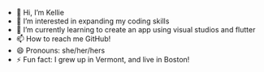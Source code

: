 - 👋 Hi, I’m Kellie
- 👀 I’m interested in expanding my coding skills
- 🌱 I’m currently learning to create an app using visual studios and flutter
- 📫 How to reach me GitHub!
- 😄 Pronouns: she/her/hers
- ⚡ Fun fact: I grew up in Vermont, and live in Boston!

<!---
klw8828/klw8828 is a ✨ special ✨ repository because its `README.md` (this file) appears on your GitHub profile.
You can click the Preview link to take a look at your changes.
--->
